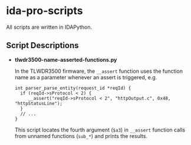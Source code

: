 # ida-pro-scripts

All scripts are written in IDAPython.

## Script Descriptions

- **tlwdr3500-name-asserted-functions.py**

  In the TLWDR3500 firmware, the `__assert` function uses the function name as a parameter whenever an assert is triggered, e.g.
  
      int parser_parse_entity(request_id *reqId) {
        if (reqId->sProtocol < 2) {
           __assert("reqId->sProtocol < 2", "httpOutput.c", 0x48, "httpStatusLine");
        }
        // ...
      }
  This script locates the fourth argument (`$a3`) in `__assert` function calls from unnamed functions (`sub_*`) and prints the results.
